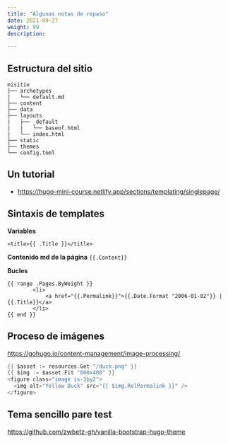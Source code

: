```yaml
---
title: "Algunas notas de repaso"
date: 2021-09-27
weight: 99
description: 

---
```


## Estructura del sitio

```
misitio
├── archetypes
|   └── default.md
├── content
├── data
├── layouts
|   ├── _default
|   |   └── baseof.html
|   └── index.html
├── static
├── themes
└── config.toml
```

## Un tutorial 
* https://hugo-mini-course.netlify.app/sections/templating/singlepage/


## Sintaxis de templates

**Variables**
```go-html-template
<title>{{ .Title }}</title>
```
**Contenido md de la página**
 ```{{.Content}}```

**Bucles**
```go-html-template
{{ range .Pages.ByWeight }}
        <li>
            <a href="{{.Permalink}}">{{.Date.Format "2006-01-02"}} | {{.Title}}</a>
        </li>
{{ end }}

```

## Proceso de imágenes

https://gohugo.io/content-management/image-processing/

```go
{{ $asset := resources.Get "/duck.png" }}
{{ $img := $asset.Fit "600x400" }}
<figure class="image is-3by2">
  <img alt="Yellow Duck" src="{{ $img.RelPermalink }}" />
</figure>
```

## Tema sencillo pare test

https://github.com/zwbetz-gh/vanilla-bootstrap-hugo-theme
